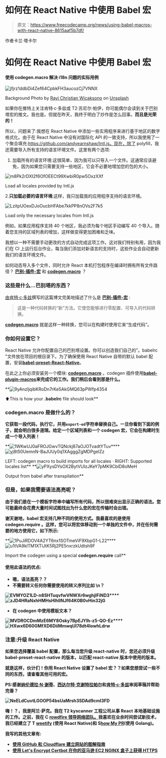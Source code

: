 # 如何在 React Native 中使用 Babel 宏

> 原文：<https://www.freecodecamp.org/news/using-babel-macros-with-react-native-8615aaf5b7df/>

作者卡兰·塔卡尔

# 如何在 React Native 中使用 Babel 宏

#### 使用 codegen.macro 解决 i18n 问题的实际用例

![jfjrz1ddbDi4Zef64CpbkFH3aucozCj7VNNX](img/d624196c444901b77e29ec593b85328a.png)

Background Photo by [Rayi Christian Wicaksono](https://unsplash.com/photos/6PF6DaiWz48) on [Unsplash](https://unsplash.com)

如果你在推特上关注肯特·c·多兹或 T2·苏尼尔·帕伊，你可能偶尔会读到关于巴别塔宏的推文。我也是。但就在昨天，我终于明白了炒作是怎么回事。**而且是光荣的！**

所以，问题来了:我想在 React Native 中添加一些实用程序来进行基于地区的数字格式化。由于在 React Native 中没有对国际化 API 的一致支持，所以我使用了一个聚合填充:https://github.com/andyearnshaw/Intl.js。现在，除了 polyfill，我还需要导入所有支持的语言环境文件。这里有两个选项:

1.  加载所有的语言环境:这很简单，因为我可以只导入一个文件。这通常应该避免，因为如果您只需要支持一些地区，它会不必要地增加您的包的大小。

![m8Pk2rDXI2f6OfOEECt99XwbiR0pw5OxzXXf](img/10ffbd802d812f976d0b9d11603f5900.png)

Load all locales provided by Intl.js

2.**只加载必要的语言环境**:这样，我只加载我的应用程序支持的语言环境。

![LzitpUOexDJoOucbHFAbe7kkPP8nOVs2F7k5](img/fd86c21f16faed9a8ca2f6f0ee2877d5.png)

Load only the necessary locales from Intl.js

例如，如果应用程序支持 40 个地区，我必须为每个地区手动编写 40 个导入。随着您支持的区域列表的增加，这样做变得更加困难和乏味。

我想以一种不需要手动更改的方式自动完成这项工作。这对我们特别有用，因为我们在 CI 上运行后台作业，每当我们添加对新语言的支持时，这些作业会自动更新我们的语言环境文件。

如何动态导入多个文件，同时允许 React 本机打包程序在编译时拥有所有文件路径？ [**巴别-插件-宏**](https://github.com/kentcdodds/babel-plugin-macros) 和 [**codegen.macro**](https://github.com/kentcdodds/codegen.macro) ？

### 这些是什么…巴别塔的东西？

[由](https://babeljs.io/blog/2017/09/11/zero-config-with-babel-macros)[肯特·c·多兹](https://www.freecodecamp.org/news/using-babel-macros-with-react-native-8615aaf5b7df/undefined)撰写的这篇博文完美地描述了什么是 [**巴别-插件-宏**](https://github.com/kentcdodds/babel-plugin-macros) :

> 这是一种代码转换的“新”方法。它使您能够进行零配置、可导入的代码转换。

[**codegen.macro**](https://github.com/kentcdodds/codegen.macro) 就是这样一种转换，您可以在构建时使用它来“生成代码”。

### 你如何设置它？

React Native 允许你配置自己的巴别塔设置。你可以创造我们自己的”。babelrc "文件放在项目的根目录下。为了确保使用 React Native 自带的默认 babel 配置，安装[**babel-preset-React-Native**](https://github.com/facebook/react-native/tree/master/babel-preset)。

在此之上你必须安装另一个模块: [**codegen.macro**](https://github.com/kentcdodds/codegen.macro) 。codegen 插件使用[**babel-plugin-macros**](https://github.com/kentcdodds/babel-plugin-macros)**来完成它的工作。我们稍后会看到那是什么。**

**![9yAnzljqibKRoDn7rKe5AkGMQ63pPWfp4354](img/b6f1f17f24d7ffa1aacb069785406adc.png)

⬆️️This is how your **.babelrc** file should look** 

### **codegen.macro 是做什么的？**

**它获取一段代码，执行它，并用`export-ed`字符串替换自己。一旦你看到下面的例子，就会明白很多道理。给定一个区域列表和一个 codegen 宏，它会在构建时生成一个导入列表！**

**![1WKwUJ0aFROJGwvTQNckj87aOJOTvadtYTuv](img/8433762ad5e9aadd941aba43439467bb.png)****![yj8t50UemnN-BaJUUy0q1XAgggZgMDPgelZz](img/8736271b85f84ae692ba0f95fe56e305.png)

LEFT: codegen macro to build imports for all locales · RIGHT: Supported locales list** **![yPXysDYsOX2BytVUIzJKeY7pMK9CblD8oMeH](img/854ee4ff3103b62de1085b9c68102536.png)

Output from babel after transpilation** 

### **但是，如果我需要语法高亮呢？**

**由于我们是在一个模板字符串中编写所有代码，所以很难突出显示正确的语法。您可能最终会花费大量时间试图找出为什么您的宏在传输时会出错。**

**谢天谢地，babel 宏支持几种不同的使用方式。我最喜欢的是使用 **codegen.require** 。这样，您可以将宏体移动到一个单独的文件中，并在任何需要的地方使用它，如下所示:**

**![1PuJiRDOV4A2YT6nx1SOTmeViF9XbpG1-L22](img/2bc58261a3c870395644fafd9ce95f32.png)****![u1tVA9klTM1XTlJtK5Rj2PE5nxrzkUdtsh9F](img/16d800060b17adea4ddce10c633b0ebc.png)

Import the codegen using a special **codegen.require** call** 

#### **使用此语法的优点:**

*   **嗯，语法高亮？？‍**
*   **不需要转义任何你需要使用的转义序列比如 **\n？****

**![EVMYOZ1LD-n8SHTuqvfwVNWXr6wghjIFiND3](img/2c0e4249111ddfd860fcdff336d0de21.png)****![zJD4HRaNxhHMHsHlhlINJf64K0B0vHin32jG](img/311a72fd91720924cbde12556ba521aa.png)**

*   **在 codegen 中使用模板文本？**

**![MVDROCDmMzE6MY8Osky7BpEJYlh-z5-QO-Ez](img/c786d7684dd9ff416e17303379bd3c7a.png)****![HXwx6D60GMfXD6DiiMmwqUI78dt4lowhLdrw](img/61f317af434f65d5d081a6d1b5cdc8c3.png)**

### **注意:升级 React Native**

**如果您选择覆盖 babel 配置，那么每当您升级 react-native 时，您还必须升级 babel-preset-react-native 的版本，以匹配 react-native 版本中使用的版本。**

**就是这样，伙计们！你用 React Native 设置了 babel 宏？？如果您想尝试一些不同的东西，请查看其他可用的宏。**

**PS:感谢[纳伦德拉·N·谢蒂](https://www.freecodecamp.org/news/using-babel-macros-with-react-native-8615aaf5b7df/undefined)、[西达尔特·克谢特拉帕尔](https://www.freecodecamp.org/news/using-babel-macros-with-react-native-8615aaf5b7df/undefined)和[肯特·c·多兹](https://www.freecodecamp.org/news/using-babel-macros-with-react-native-8615aaf5b7df/undefined)审阅草稿并帮助完善？**

**![NeELdCuvtLGOOP54bsUaMrsh3SDAd9cmI3FD](img/75d664600884f8832878f4ba4c0c8804.png)**

**嗨！？‍，我是阿兰·萨克。我在 T2 kyscanner 工程公司从事 React 本地基础设施的工作。之前，我在 C [rowdfire 领导网络团队。](https://www.freecodecamp.org/news/using-babel-macros-with-react-native-8615aaf5b7df/undefined)我喜欢在业余时间尝试新技术，我已经建立了 T [weetify](https://karanjthakkar.com/projects/tweetify) (使用 React Native)和 S[how My PR](https://showmyprs.com)(使用 Golang)。**

**我写的其他文章有:**

*   **[使用 GitHub 和 Cloudflare 建立网站的图解指南](https://medium.freecodecamp.org/an-illustrated-guide-for-setting-up-your-website-using-github-cloudflare-5a7a11ca9465)**
*   **[使用 Let's Encrypt Certbot 在你的亚马逊 EC2 NGINX 盒子上获得 HTTPS](https://medium.freecodecamp.org/going-https-on-amazon-ec2-ubuntu-14-04-with-lets-encrypt-certbot-on-nginx-696770649e76)**